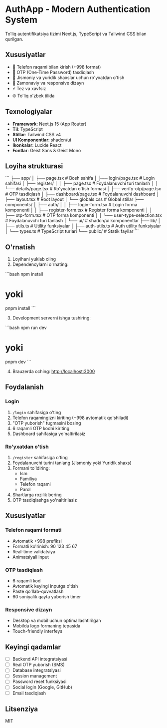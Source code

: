 # AuthApp - Modern Authentication System

To'liq autentifikatsiya tizimi Next.js, TypeScript va Tailwind CSS bilan qurilgan.

## Xususiyatlar

- 📱 Telefon raqami bilan kirish (+998 format)
- 🔐 OTP (One-Time Password) tasdiqlash
- 👤 Jismoniy va yuridik shaxslar uchun ro'yxatdan o'tish
- 🎨 Zamonaviy va responsive dizayn
- ⚡ Tez va xavfsiz
- 🌐 To'liq o'zbek tilida

## Texnologiyalar

- **Framework**: Next.js 15 (App Router)
- **Til**: TypeScript
- **Stillar**: Tailwind CSS v4
- **UI Komponentlar**: shadcn/ui
- **Ikonkalar**: Lucide React
- **Fontlar**: Geist Sans & Geist Mono

## Loyiha strukturasi

\`\`\`
├── app/
│   ├── page.tsx                 # Bosh sahifa
│   ├── login/page.tsx           # Login sahifasi
│   ├── register/
│   │   ├── page.tsx             # Foydalanuvchi turi tanlash
│   │   └── details/page.tsx     # Ro'yxatdan o'tish formasi
│   ├── verify-otp/page.tsx      # OTP tasdiqlash
│   ├── dashboard/page.tsx       # Foydalanuvchi dashboard
│   ├── layout.tsx               # Root layout
│   └── globals.css              # Global stillar
├── components/
│   ├── auth/
│   │   ├── login-form.tsx       # Login forma komponenti
│   │   ├── register-form.tsx    # Register forma komponenti
│   │   ├── otp-form.tsx         # OTP forma komponenti
│   │   └── user-type-selection.tsx  # Foydalanuvchi turi tanlash
│   └── ui/                      # shadcn/ui komponentlar
├── lib/
│   ├── utils.ts                 # Utility funksiyalar
│   ├── auth-utils.ts            # Auth utility funksiyalar
│   └── types.ts                 # TypeScript turlari
└── public/                      # Statik fayllar
\`\`\`

## O'rnatish

1. Loyihani yuklab oling
2. Dependencylarni o'rnating:

\`\`\`bash
npm install
# yoki
pnpm install
\`\`\`

3. Development serverni ishga tushiring:

\`\`\`bash
npm run dev
# yoki
pnpm dev
\`\`\`

4. Brauzerda oching: [http://localhost:3000](http://localhost:3000)

## Foydalanish

### Login

1. `/login` sahifasiga o'ting
2. Telefon raqamingizni kiriting (+998 avtomatik qo'shiladi)
3. "OTP yuborish" tugmasini bosing
4. 6 raqamli OTP kodni kiriting
5. Dashboard sahifasiga yo'naltirilasiz

### Ro'yxatdan o'tish

1. `/register` sahifasiga o'ting
2. Foydalanuvchi turini tanlang (Jismoniy yoki Yuridik shaxs)
3. Formani to'ldiring:
   - Ism
   - Familiya
   - Telefon raqami
   - Parol
4. Shartlarga rozilik bering
5. OTP tasdiqlashga yo'naltirilasiz

## Xususiyatlar

### Telefon raqami formati

- Avtomatik +998 prefiksi
- Formatli ko'rinish: 90 123 45 67
- Real-time validatsiya
- Animatsiyali input

### OTP tasdiqlash

- 6 raqamli kod
- Avtomatik keyingi inputga o'tish
- Paste qo'llab-quvvatlash
- 60 soniyalik qayta yuborish timer

### Responsive dizayn

- Desktop va mobil uchun optimallashtirilgan
- Mobilda logo formaning tepasida
- Touch-friendly interfeys

## Keyingi qadamlar

- [ ] Backend API integratsiyasi
- [ ] Real OTP yuborish (SMS)
- [ ] Database integratsiyasi
- [ ] Session management
- [ ] Password reset funksiyasi
- [ ] Social login (Google, GitHub)
- [ ] Email tasdiqlash

## Litsenziya

MIT
